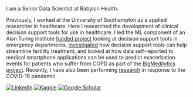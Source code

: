 
I am a Senior Data Scientist at Babylon Health.

Previously, I worked at the University of Southampton as a applied researcher in healthcare. Here I researched the development of clinical decision support tools for use in healthcare. I led the ML component of an Alan Turing Institute [funded project](https://www.turing.ac.uk/research/research-projects/decision-support-algorithms-emergency-departments) looking at decision support tools in emergency departments, [investigated](https://www.ecs.soton.ac.uk/news/6795) how decision support tools can help streamline fertility treatment, and looked at how data self-reported to medical smartphone applications can be used to predict exacerbation events for patients who suffer from COPD as part of the [BigMedilytics project](https://www.bigmedilytics.eu/). Recently, I have also been performing [research](https://www.medrxiv.org/content/10.1101/2020.11.06.20225938v1) in response to the COVID-19 pandemic.


[![LinkedIn](https://img.shields.io/badge/LinkedIn-%230077B5.svg?&style=for-the-badge&logo=Linkedin&logoColor=white)](https://www.linkedin.com/in/francis-chmiel-104a52a8/)
[![Kaggle](https://img.shields.io/badge/kaggle-%2320BEFF.svg?&style=for-the-badge&logo=kaggle&logoColor=white)](https://www.kaggle.com/fchmiel)
[![Google Scholar](https://img.shields.io/badge/-Google_Scholar-informational.svg?&style=for-the-badge&logoColor=white)](https://scholar.google.com/citations?user=6dDtnEsAAAAJ&hl=en)
